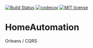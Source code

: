 [![Build Status](https://travis-ci.org/acesyde/HomeAutomation.svg?branch=master)](https://travis-ci.org/acesyde/HomeAutomation.svg?branch=master)
[![codecov](https://codecov.io/gh/acesyde/HomeAutomation/branch/master/graph/badge.svg)](https://codecov.io/gh/acesyde/HomeAutomation)
[![MIT license](http://img.shields.io/badge/license-MIT-brightgreen.svg)](http://opensource.org/licenses/MIT)

# HomeAutomation
Orleans / CQRS
